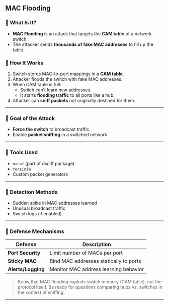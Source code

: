 ## MAC Flooding

### 🔹 What Is It?

- **MAC Flooding** is an attack that targets the **CAM table** of a network switch.
- The attacker sends **thousands of fake MAC addresses** to fill up the table.

### 🔹 How It Works

1. Switch stores MAC-to-port mappings in a **CAM table**.
2. Attacker floods the switch with fake MAC addresses.
3. When CAM table is full:
   - Switch can’t learn new addresses.
   - It starts **flooding traffic** to all ports like a hub.
4. Attacker can **sniff packets** not originally destined for them.

---

### 🔹 Goal of the Attack

- **Force the switch** to broadcast traffic.
- Enable **packet sniffing** in a switched network.

---

### 🔹 Tools Used

- `macof` (part of dsniff package)
- `Yersinia`
- Custom packet generators

---

### 🔹 Detection Methods

- Sudden spike in MAC addresses learned
- Unusual broadcast traffic
- Switch logs (if enabled)

---

### 🔹 Defense Mechanisms

| Defense            | Description                             |
|--------------------|-----------------------------------------|
| **Port Security**  | Limit number of MACs per port           |
| **Sticky MAC**     | Bind MAC addresses statically to ports  |
| **Alerts/Logging** | Monitor MAC address learning behavior   |

> Know that MAC flooding exploits switch memory (CAM table), not the protocol itself. Be ready for questions comparing hubs vs. switches in the context of sniffing.

---
